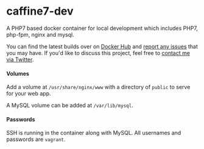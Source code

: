 # caffine7-dev
A PHP7 based docker container for local development which includes PHP7, php-fpm, nginx and mysql.

You can find the latest builds over on [Docker Hub](https://hub.docker.com/r/hellossx/caffine7-dev/) 
and [report any issues](https://github.com/ssx/caffine7-dev/issues) that you may have. If you'd like 
to discuss this project, feel free to [contact me via Twitter](https://twitter.com).

#### Volumes
Add a volume at `/usr/share/nginx/www` with a directory of `public` to serve for your web app.

A MySQL volume can be added at `/var/lib/mysql`.


#### Passwords
SSH is running in the container along with MySQL. All usernames and passwords are `vagrant`.
